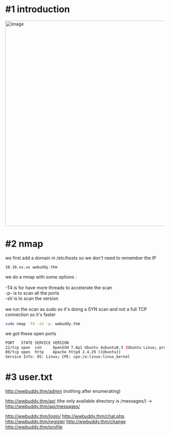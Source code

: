 # #1 introduction
<img width="649" alt="image" src="https://github.com/Mate0r/tryhackme.com/assets/94843357/684894e8-553b-4b59-acae-e28249a4293e">

# #2 nmap

we first add a domain in /etc/hosts so we don't need to remember the IP
```bash
10.10.xx.xx wwbuddy.thm
```

we do a nmap with some options :\
\
-T4 is for have more threads to accelerate the scan\
-p- is to scan all the ports\
-sV is to scan the version\
\
we run the scan as sudo so it's doing a SYN scan and not a full TCP connection so it's faster

```bash
sudo nmap -T4 -sV -p- wwbuddy.thm
```

we got these open ports
```bash
PORT   STATE SERVICE VERSION
22/tcp open  ssh     OpenSSH 7.6p1 Ubuntu 4ubuntu0.3 (Ubuntu Linux; protocol 2.0)
80/tcp open  http    Apache httpd 2.4.29 ((Ubuntu))
Service Info: OS: Linux; CPE: cpe:/o:linux:linux_kernel
```


# #3 user.txt

http://wwbuddy.thm/admin (nothing after enumerating)

http://wwbuddy.thm/api (the only available directory is /messages/)
-> http://wwbuddy.thm/api/messages/





http://wwbuddy.thm/login/
http://wwbuddy.thm/chat.php
http://wwbuddy.thm/register
http://wwbuddy.thm/change
http://wwbuddy.thm/profile



